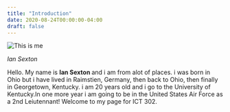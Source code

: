 ```yaml
---
title: "Introduction"
date: 2020-08-24T00:00:00-04:00
draft: false
---
```

![This is me](https://upbeat-lalande-92e106.netlify.app/me.jpg/)

<hl><i> Ian Sexton </i></hl>

<p> Hello. My name is <b> Ian Sexton </b> and i am from alot of places. i was born in Ohio but i have lived in Raimstien, Germany, then back to Ohio, then finally in Georgetown, Kentucky. i am 20 years old and i go to the University of Kentucky.In one more year i am going to be in the United States Air Force as a 2nd Leiutennant! Welcome to my page for ICT 302.</p>


